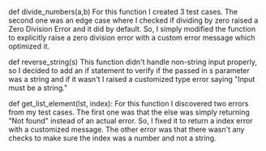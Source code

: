 def divide_numbers(a,b)
  For this function I created 3 test cases. The second one was an edge case where I checked if dividing by zero raised a Zero Division Error and it did by default. So, I simply modified the function to explicitly raise a zero division error with a custom error message which optimized it.

def reverse_string(s)
  This function didn't handle non-string input properly, so I decided to add an if statement to verify if the passed in s parameter was a string and if it wasn't I raised a customized type error saying "Input must be a string."


def get_list_element(lst, index):
  For this function I discovered two errors from my test cases. The first one was that the else was simply returning "Not found" instead of an actual error. So, I fixed it to return a index error with a customized message. The other error was that there wasn't any checks to make sure the index was a number and not a string.
  




